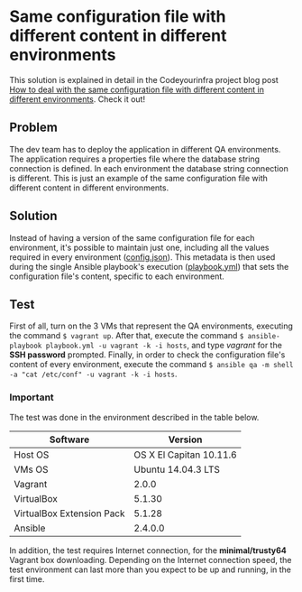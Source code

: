 # Same configuration file with different content in different environments

This solution is explained in detail in the Codeyourinfra project blog post [How to deal with the same configuration file with different content in different environments](http://codeyourinfra.today/how-to-deal-with-the-same-configuration-file-with-different-content-in-different-environments). Check it out!

## Problem

The dev team has to deploy the application in different QA environments. The application requires a properties file where the database string connection is defined. In each environment the database string connection is different. This is just an example of the same configuration file with different content in different environments.

## Solution

Instead of having a version of the same configuration file for each environment, it's possible to maintain just one, including all the values required in every environment ([config.json](https://github.com/esign-consulting/codeyourinfra/blob/master/same_cfgfile_diff_content/config.json)). This metadata is then used during the single Ansible playbook's execution ([playbook.yml](https://github.com/esign-consulting/codeyourinfra/blob/master/same_cfgfile_diff_content/playbook.yml)) that sets the configuration file's content, specific to each environment. 

## Test

First of all, turn on the 3 VMs that represent the QA environments, executing the command `$ vagrant up`. After that, execute the command `$ ansible-playbook playbook.yml -u vagrant -k -i hosts`, and type *vagrant* for the **SSH password** prompted. Finally, in order to check the configuration file's content of every environment, execute the command `$ ansible qa -m shell -a "cat /etc/conf" -u vagrant -k -i hosts`.

### Important

The test was done in the environment described in the table below.

Software | Version
--- | -----
Host OS | OS X El Capitan 10.11.6
VMs OS | Ubuntu 14.04.3 LTS
Vagrant | 2.0.0
VirtualBox | 5.1.30
VirtualBox Extension Pack | 5.1.28
Ansible | 2.4.0.0

In addition, the test requires Internet connection, for the **minimal/trusty64** Vagrant box downloading. Depending on the Internet connection speed, the test environment can last more than you expect to be up and running, in the first time.
